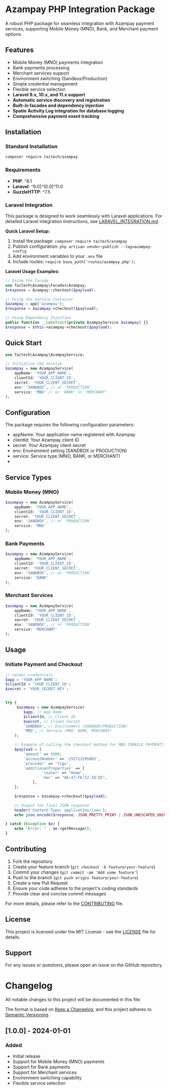
# Azampay PHP Integration Package

A robust PHP package for seamless integration with Azampay payment services, supporting Mobile Money (MNO), Bank, and Merchant payment options.

## Features

- Mobile Money (MNO) payments integration
- Bank payments processing
- Merchant services support
- Environment switching (Sandbox/Production)
- Simple credential management
- Flexible service selection
- **Laravel 9.x, 10.x, and 11.x support**
- **Automatic service discovery and registration**
- **Built-in facades and dependency injection**
- **Spatie Activity Log integration for database logging**
- **Comprehensive payment event tracking**

## Installation

### Standard Installation

```bash
composer require taitech/azampay
```

### Requirements

- **PHP**: ^8.1
- **Laravel**: ^9.0|^10.0|^11.0
- **GuzzleHTTP**: ^7.5

### Laravel Integration

This package is designed to work seamlessly with Laravel applications. For detailed Laravel integration instructions, see [LARAVEL_INTEGRATION.md](LARAVEL_INTEGRATION.md).

**Quick Laravel Setup:**

1. Install the package: `composer require taitech/azampay`
2. Publish configuration: `php artisan vendor:publish --tag=azampay-config`
3. Add environment variables to your `.env` file
4. Include routes: `require base_path('routes/azampay.php');`

**Laravel Usage Examples:**

```php
// Using the Facade
use Taitech\Azampay\Facades\Azampay;
$response = Azampay::checkout($payload);

// Using the Service Container
$azampay = app('azampay');
$response = $azampay->checkout($payload);

// Using Dependency Injection
public function __construct(private AzampayService $azampay) {}
$response = $this->azampay->checkout($payload);
```

## Quick Start

```php
use Taitech\Azampay\AzampayService;

// Initialize the service
$azampay = new AzampayService(
    appName: 'YOUR_APP_NAME',
    clientId: 'YOUR_CLIENT_ID',
    secret: 'YOUR_CLIENT_SECRET',
    env: 'SANDBOX', // or 'PRODUCTION'
    service: 'MNO' // or 'BANK' or 'MERCHANT'
);
```


## Configuration
The package requires the following configuration parameters:

- appName: Your application name registered with Azampay
- clientId: Your Azampay client ID
- secret: Your Azampay client secret
- env: Environment setting (SANDBOX or PRODUCTION)
- service: Service type (MNO, BANK, or MERCHANT)
- 
## Service Types
### Mobile Money (MNO)
```php
$azampay = new AzampayService(
    appName: 'YOUR_APP_NAME',
    clientId: 'YOUR_CLIENT_ID',
    secret: 'YOUR_CLIENT_SECRET',
    env: 'SANDBOX', // or 'PRODUCTION'
    service: 'MNO'
);
```
### Bank Payments
```php
$azampay = new AzampayService(
    appName: 'YOUR_APP_NAME',
    clientId: 'YOUR_CLIENT_ID',
    secret: 'YOUR_CLIENT_SECRET',
    env: 'SANDBOX', // or 'PRODUCTION'
    service: 'BANK'
);
```
### Merchant Services
```php
$azampay = new AzampayService(
    appName: 'YOUR_APP_NAME',
    clientId: 'YOUR_CLIENT_ID',
    secret: 'YOUR_CLIENT_SECRET',
    env: 'SANDBOX', // or 'PRODUCTION'
    service: 'MERCHANT'
);
```

## Usage
### Initiate Payment and Checkout
```php
// vendor credentials
$app = 'YOUR_APP_NAME';
$clientId = 'YOUR_CLIENT_ID';
$secret = 'YOUR_SECRET_KEY';


try {
     $azampay = new AzampayService(
        $app, // App Name
        $clientId, // Client ID
        $secret, // Client Secret
        'SANDBOX', // Environment (SANDBOX/PRODUCTION)
        'MNO', // Service (MNO, BANK, MERCHANT)
    );

    // Example of calling the checkout method for MNO [MOBILE PAYMENT]
    $payload = [
        'amount' => 5000,
        'accountNumber' => '255713295803',
        'provider' => 'Tigo',
        'additionalProperties' => [
                'router' => "Home",
                'mac' => "A6:47:F6:52:38:D5",
            ],
    ];

    $response = $azampay->checkout($payload);

    // Output the final JSON response
    header('Content-Type: application/json');
    echo json_encode($response, JSON_PRETTY_PRINT | JSON_UNESCAPED_UNICODE);

} catch (Exception $e) {
    echo "Error: " . $e->getMessage();
}
```



## Contributing

1. Fork the repository
2. Create your feature branch (`git checkout -b feature/your-feature`)
3. Commit your changes (`git commit -am 'Add some feature'`)
4. Push to the branch (`git push origin feature/your-feature`)
5. Create a new Pull Request
6. Ensure your code adheres to the project's coding standards
7. Provide clear and concise commit messages

For more details, please refer to the [CONTRIBUTING](CONTRIBUTING.md) file.

## License
This project is licensed under the MIT License - see the [LICENSE](LICENSE) file for details.

## Support
For any issues or questions, please open an issue on the GitHub repository.

# Changelog

All notable changes to this project will be documented in this file.

The format is based on [Keep a Changelog](https://keepachangelog.com/en/1.0.0/),
and this project adheres to [Semantic Versioning](https://semver.org/spec/v2.0.0.html).

## [1.0.0] - 2024-01-01

### Added
- Initial release
- Support for Mobile Money (MNO) payments
- Support for Bank payments
- Support for Merchant services
- Environment switching capability
- Flexible service selection



